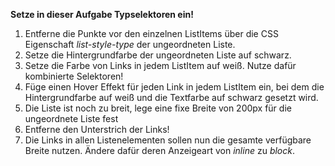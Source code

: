 **Setze in dieser Aufgabe Typselektoren ein!**

1.  Entferne die Punkte vor den einzelnen ListItems über die CSS Eigenschaft _list-style-type_ der ungeordneten Liste.
2.  Setze die Hintergrundfarbe der ungeordneten Liste auf schwarz.
3.  Setze die Farbe von Links in jedem ListItem auf weiß. Nutze dafür kombinierte Selektoren!
4.  Füge einen Hover Effekt für jeden Link in jedem ListItem ein, bei dem die Hintergrundfarbe auf weiß und die Textfarbe auf schwarz gesetzt wird.
5.  Die Liste ist noch zu breit, lege eine fixe Breite von 200px für die ungeordnete Liste fest
6.  Entferne den Unterstrich der Links!
7.  Die Links in allen Listenelementen sollen nun die gesamte verfügbare Breite nutzen. Ändere dafür deren Anzeigeart von _inline_ zu _block_.
